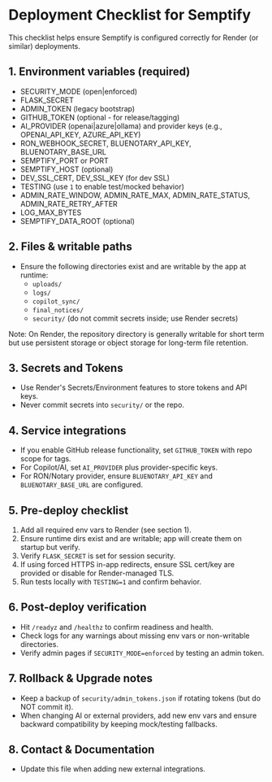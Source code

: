# Deployment Checklist for Semptify

This checklist helps ensure Semptify is configured correctly for Render (or similar) deployments.

## 1. Environment variables (required)
- SECURITY_MODE (open|enforced)
- FLASK_SECRET
- ADMIN_TOKEN (legacy bootstrap)
- GITHUB_TOKEN (optional - for release/tagging)
- AI_PROVIDER (openai|azure|ollama) and provider keys (e.g., OPENAI_API_KEY, AZURE_API_KEY)
- RON_WEBHOOK_SECRET, BLUENOTARY_API_KEY, BLUENOTARY_BASE_URL
- SEMPTIFY_PORT or PORT
- SEMPTIFY_HOST (optional)
- DEV_SSL_CERT, DEV_SSL_KEY (for dev SSL)
- TESTING (use `1` to enable test/mocked behavior)
- ADMIN_RATE_WINDOW, ADMIN_RATE_MAX, ADMIN_RATE_STATUS, ADMIN_RATE_RETRY_AFTER
- LOG_MAX_BYTES
- SEMPTIFY_DATA_ROOT (optional)

## 2. Files & writable paths
- Ensure the following directories exist and are writable by the app at runtime:
  - `uploads/`
  - `logs/`
  - `copilot_sync/`
  - `final_notices/`
  - `security/` (do not commit secrets inside; use Render secrets)

Note: On Render, the repository directory is generally writable for short term but use persistent storage or object storage for long-term file retention.

## 3. Secrets and Tokens
- Use Render's Secrets/Environment features to store tokens and API keys.
- Never commit secrets into `security/` or the repo.

## 4. Service integrations
- If you enable GitHub release functionality, set `GITHUB_TOKEN` with repo scope for tags.
- For Copilot/AI, set `AI_PROVIDER` plus provider-specific keys.
- For RON/Notary provider, ensure `BLUENOTARY_API_KEY` and `BLUENOTARY_BASE_URL` are configured.

## 5. Pre-deploy checklist
1. Add all required env vars to Render (see section 1).
2. Ensure runtime dirs exist and are writable; app will create them on startup but verify.
3. Verify `FLASK_SECRET` is set for session security.
4. If using forced HTTPS in-app redirects, ensure SSL cert/key are provided or disable for Render-managed TLS.
5. Run tests locally with `TESTING=1` and confirm behavior.

## 6. Post-deploy verification
- Hit `/readyz` and `/healthz` to confirm readiness and health.
- Check logs for any warnings about missing env vars or non-writable directories.
- Verify admin pages if `SECURITY_MODE=enforced` by testing an admin token.

## 7. Rollback & Upgrade notes
- Keep a backup of `security/admin_tokens.json` if rotating tokens (but do NOT commit it).
- When changing AI or external providers, add new env vars and ensure backward compatibility by keeping mock/testing fallbacks.

## 8. Contact & Documentation
- Update this file when adding new external integrations.

